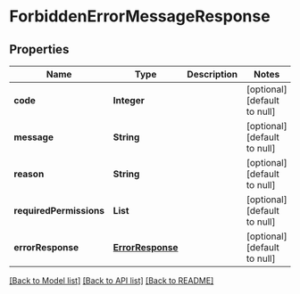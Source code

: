 # ForbiddenErrorMessageResponse
## Properties

| Name | Type | Description | Notes |
|------------ | ------------- | ------------- | -------------|
| **code** | **Integer** |  | [optional] [default to null] |
| **message** | **String** |  | [optional] [default to null] |
| **reason** | **String** |  | [optional] [default to null] |
| **requiredPermissions** | **List** |  | [optional] [default to null] |
| **errorResponse** | [**ErrorResponse**](ErrorResponse.md) |  | [optional] [default to null] |

[[Back to Model list]](../README.md#documentation-for-models) [[Back to API list]](../README.md#documentation-for-api-endpoints) [[Back to README]](../README.md)

